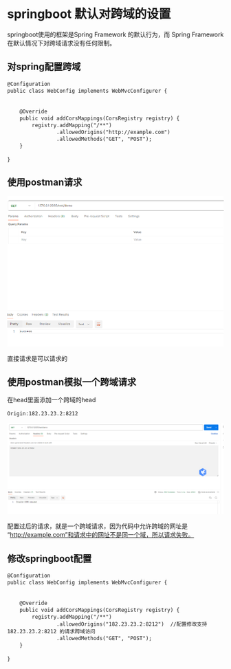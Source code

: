 # springboot 默认对跨域的设置

springboot使用的框架是Spring Framework 的默认行为，而 Spring Framework 在默认情况下对跨域请求没有任何限制。

## 对spring配置跨域

```
@Configuration
public class WebConfig implements WebMvcConfigurer {


    @Override
    public void addCorsMappings(CorsRegistry registry) {
        registry.addMapping("/**")
                .allowedOrigins("http://example.com")
                .allowedMethods("GET", "POST");
    }

}

```

## 使用postman请求

![](imgs/1713836178426.jpg)

直接请求是可以请求的


## 使用postman模拟一个跨域请求
在head里面添加一个跨域的head

```
Origin:182.23.23.2:8212

```

![](imgs/1713836377008.jpg)

配置过后的请求，就是一个跨域请求，因为代码中允许跨域的网址是 “http://example.com”和请求中的网址不是同一个域，所以请求失败。


## 修改springboot配置

```
@Configuration
public class WebConfig implements WebMvcConfigurer {


    @Override
    public void addCorsMappings(CorsRegistry registry) {
        registry.addMapping("/**")
                .allowedOrigins("182.23.23.2:8212")  //配置修改支持 182.23.23.2:8212 的请求跨域访问
                .allowedMethods("GET", "POST");
    }

}

```


